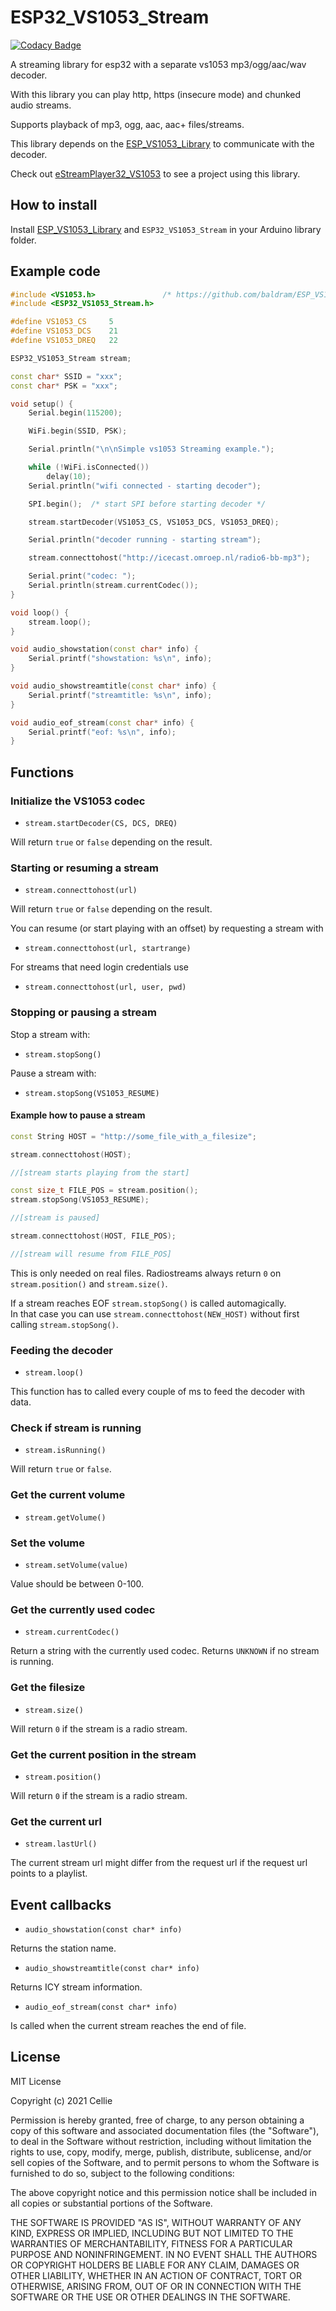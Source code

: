 # ESP32_VS1053_Stream

[![Codacy Badge](https://api.codacy.com/project/badge/Grade/7571166c872e4dc8a899382389b73f8e)](https://app.codacy.com/gh/CelliesProjects/ESP32_VS1053_Stream?utm_source=github.com&utm_medium=referral&utm_content=CelliesProjects/ESP32_VS1053_Stream&utm_campaign=Badge_Grade_Settings)

A streaming library for esp32 with a separate vs1053 mp3/ogg/aac/wav decoder.

With this library you can play http, https (insecure mode) and chunked audio streams.

Supports playback of mp3, ogg, aac, aac+ files/streams.

This library depends on the [ESP_VS1053_Library](https://github.com/baldram/ESP_VS1053_Library) to communicate with the decoder.

Check out [eStreamPlayer32_VS1053](https://github.com/CelliesProjects/eStreamPlayer32_VS1053) to see a project using this library.

## How to install

Install [ESP_VS1053_Library](https://github.com/baldram/ESP_VS1053_Library) and `ESP32_VS1053_Stream` in your Arduino library folder.

## Example code

```c++
#include <VS1053.h>               /* https://github.com/baldram/ESP_VS1053_Library */
#include <ESP32_VS1053_Stream.h>

#define VS1053_CS     5
#define VS1053_DCS    21
#define VS1053_DREQ   22

ESP32_VS1053_Stream stream;

const char* SSID = "xxx";
const char* PSK = "xxx";

void setup() {
    Serial.begin(115200);

    WiFi.begin(SSID, PSK);

    Serial.println("\n\nSimple vs1053 Streaming example.");

    while (!WiFi.isConnected())
        delay(10);
    Serial.println("wifi connected - starting decoder");

    SPI.begin();  /* start SPI before starting decoder */

    stream.startDecoder(VS1053_CS, VS1053_DCS, VS1053_DREQ);

    Serial.println("decoder running - starting stream");

    stream.connecttohost("http://icecast.omroep.nl/radio6-bb-mp3");

    Serial.print("codec: ");
    Serial.println(stream.currentCodec());
}

void loop() {
    stream.loop();
}

void audio_showstation(const char* info) {
    Serial.printf("showstation: %s\n", info);
}

void audio_showstreamtitle(const char* info) {
    Serial.printf("streamtitle: %s\n", info);
}

void audio_eof_stream(const char* info) {
    Serial.printf("eof: %s\n", info);
}
```

## Functions

### Initialize the VS1053 codec

-  `stream.startDecoder(CS, DCS, DREQ)`

Will return `true` or `false` depending on the result.

### Starting or resuming a stream

-  `stream.connecttohost(url)`

Will return `true` or `false` depending on the result.

You can resume (or start playing with an offset) by requesting a stream with

-  `stream.connecttohost(url, startrange)`

For streams that need login credentials use

-  `stream.connecttohost(url, user, pwd)`

### Stopping or pausing a stream

Stop a stream with:

-  `stream.stopSong()` 

Pause a stream with:

-  `stream.stopSong(VS1053_RESUME)`

#### Example how to pause a stream

```c++
const String HOST = "http://some_file_with_a_filesize";

stream.connecttohost(HOST);

//[stream starts playing from the start]

const size_t FILE_POS = stream.position();
stream.stopSong(VS1053_RESUME);

//[stream is paused]

stream.connecttohost(HOST, FILE_POS);

//[stream will resume from FILE_POS]

```
This is only needed on real files. Radiostreams always return `0` on `stream.position()` and `stream.size()`.

If a stream reaches EOF `stream.stopSong()` is called automagically. 
<br>In that case you can use `stream.connecttohost(NEW_HOST)` without first calling `stream.stopSong()`.

### Feeding the decoder

-  `stream.loop()`

This function has to called every couple of ms to feed the decoder with data.

### Check if stream is running

-  `stream.isRunning()`

Will return `true` or `false`.

### Get the current volume

-  `stream.getVolume()`

### Set the volume

-  `stream.setVolume(value)`

Value should be between 0-100.

### Get the currently used codec
-  `stream.currentCodec()`

Return a string with the currently used codec.
Returns `UNKNOWN` if no stream is running.

### Get the filesize
-  `stream.size()`

Will return `0` if the stream is a radio stream.

### Get the current position in the stream
-  `stream.position()`

Will return `0` if the stream is a radio stream.

### Get the current url
-  `stream.lastUrl()`

The current stream url might differ from the request url if the request url points to a playlist.

## Event callbacks

-  `audio_showstation(const char* info)`

Returns the station name.

-  `audio_showstreamtitle(const char* info)`

Returns ICY stream information.

-  `audio_eof_stream(const char* info)`

Is called when the current stream reaches the end of file.

## License

MIT License

Copyright (c) 2021 Cellie

Permission is hereby granted, free of charge, to any person obtaining a copy
of this software and associated documentation files (the "Software"), to deal
in the Software without restriction, including without limitation the rights
to use, copy, modify, merge, publish, distribute, sublicense, and/or sell
copies of the Software, and to permit persons to whom the Software is
furnished to do so, subject to the following conditions:

The above copyright notice and this permission notice shall be included in all
copies or substantial portions of the Software.

THE SOFTWARE IS PROVIDED "AS IS", WITHOUT WARRANTY OF ANY KIND, EXPRESS OR
IMPLIED, INCLUDING BUT NOT LIMITED TO THE WARRANTIES OF MERCHANTABILITY,
FITNESS FOR A PARTICULAR PURPOSE AND NONINFRINGEMENT. IN NO EVENT SHALL THE
AUTHORS OR COPYRIGHT HOLDERS BE LIABLE FOR ANY CLAIM, DAMAGES OR OTHER
LIABILITY, WHETHER IN AN ACTION OF CONTRACT, TORT OR OTHERWISE, ARISING FROM,
OUT OF OR IN CONNECTION WITH THE SOFTWARE OR THE USE OR OTHER DEALINGS IN THE
SOFTWARE.


